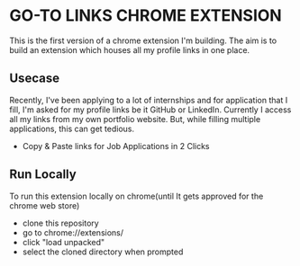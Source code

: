 # GO-TO LINKS CHROME EXTENSION

This is the first version of a chrome extension I'm building. The aim is to build an extension which houses all my profile links in one place.

## Usecase

Recently, I've been applying to a lot of internships and for application that I fill, I'm asked for my profile links be it GitHub or LinkedIn. Currently I access all my links from my own portfolio website. But, while filling multiple applications, this can get tedious.

- Copy & Paste links for Job Applications in 2 Clicks

## Run Locally

To run this extension locally on chrome(until It gets approved for the chrome web store)

- clone this repository
- go to chrome://extensions/
- click "load unpacked"
- select the cloned directory when prompted
